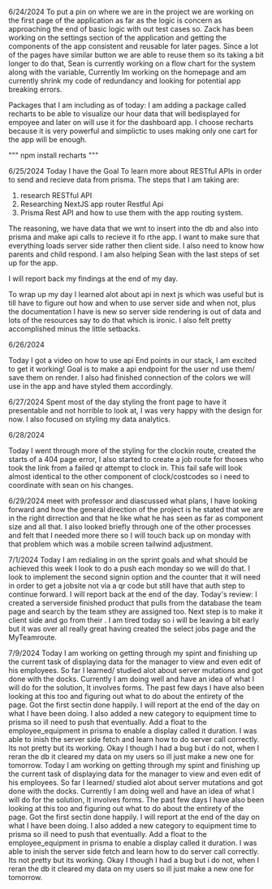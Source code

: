 6/24/2024
To put a pin on where we are in the project we are working on the first page of the application as far as the logic is concern as approaching the end of basic logic with out test cases so. Zack has been working on the settings section of the application and getting the components of the app consistent and reusable for later pages. Since a lot of the pages have similar button we are able to reuse them so its taking a bit longer to do that, Sean is currently working on a flow chart for the system along with the variable, Currently Im working on the homepage and am currently shrink my code of redundancy and looking for potential app breaking errors. 

Packages that I am including as of today:
I am adding a package called recharts to be able to visualize our hour data that will bedisplayed for empoyee and later on will use it for the dashboard app. I choose recharts because it is very powerful and simplictic to uses making only one cart for the app will be enough.

"""
npm install recharts
"""

6/25/2024
Today I have the Goal To learn more about RESTful APIs in order to send and recieve data from prisma. The steps that I am taking are:
1. research RESTful API
2. Researching NextJS app router Restful Api
3. Prisma Rest API and how to use them with the app routing system.

The reasoning, we have data that we wnt to insert into the db and also into prisma and make api calls to recieve it fo rthe app. I want to make sure that everything loads server side rather then client side. I also need to know how parents and child respond. 
I am also helping Sean with the last steps of set up for the app. 

I will report back my findings at the end of my day.

To wrap up my day I learned alot about api in next js which was useful but is till have to figure out how and when to use server side and when not, plus the documentation I have is new so server side rendering is out of data and lots of the resources say to do that which is ironic. I also felt pretty accomplished minus the little setbacks. 

6/26/2024

Today I got a video on how to use api End points in our stack, I am excited to get it working! Goal is to make a api endpoint for the user nd use them/ save them on render. I also had finished connection of the colors we will use in the app and have styled them accordingly. 

6/27/2024
Spent most of the day styling the front page to have it presentable and not horrible to look at, I was very happy with the design for now. I also focused on styling my data analytics.

6/28/2024

Today I went through more of the styling for the clockin route, created the starts of a 404 page error, I also started to create a job route for thoses who took the link from a failed qr attempt to clock in. This fail safe will look almost identical to the other component of clock/costcodes so i need to coordinate with sean on his changes. 

6/29/2024
meet with professor and diascussed what plans, I have looking forward and how the general direction of the project is he stated that we are in the right dirrection and that he like what he has seen as far as component size and all that. I also looked briefly through one of the other processes and felt that I needed more there so I will touch back up on monday with that problem which was a mobile screen tailwind adjustment.

7/1/2024
Today I am redialing in on the sprint goals and what should be achieved this week I look to do a push each monday so we will do that. I look to implement the second signin option and the counter that it will need in order to get a jobsite not via a qr code but still have that auth step to continue forward. I will report back at the end of the day. Today's review: I created a serverside finished product that pulls from the database the team page and search by the team sthey are assigned too. Next step is to make it client side and go from their . I am tired today so i will be leaving a bit early but it was over all really great having created the select jobs page and the MyTeamroute. 

7/9/2024
Today I am working on getting through my spint and finishing up the current task of displaying data for the manager to view and even edit of his employees. So far I learned/ studied alot about server mutations and got done with the docks. Currently I am doing well and have an idea of what I will do for the solution, It involves forms. The past few days I have also been looking at this too and figuring out what to do about the entirety of the page. Got the first sectin done happily.  I will report at the end of the day on what I have been doing. I also added a new category to equipment time to prisma so ill need to push that eventually. Add a float to the employee_equipment in prisma to enable a display called it duration. I was able to inish the server side fetch and learn how to do server call correctly. Its not pretty but its working. Okay I though I had a bug but i do not, when I reran the db it cleared my data on my users so ill just make a new one for tomorrow. 
Today I am working on getting through my spint and finishing up the current task of displaying data for the manager to view and even edit of his employees. So far I learned/ studied alot about server mutations and got done with the docks. Currently I am doing well and have an idea of what I will do for the solution, It involves forms. The past few days I have also been looking at this too and figuring out what to do about the entirety of the page. Got the first sectin done happily.  I will report at the end of the day on what I have been doing. I also added a new category to equipment time to prisma so ill need to push that eventually. Add a float to the employee_equipment in prisma to enable a display called it duration. I was able to inish the server side fetch and learn how to do server call correctly. Its not pretty but its working. Okay I though I had a bug but i do not, when I reran the db it cleared my data on my users so ill just make a new one for tomorrow. 